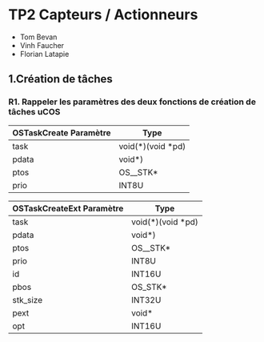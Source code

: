 # TP2 Capteurs / Actionneurs

- Tom Bevan
- Vinh Faucher
- Florian Latapie

## 1.Création de tâches

### R1. Rappeler les paramètres des deux fonctions de création de tâches uCOS

| OSTaskCreate Paramètre | Type |
|------------------------|------|
|task|void(*)(void *pd)|
|pdata|void*)|
|ptos|OS__STK*|
|prio|INT8U|


| OSTaskCreateExt Paramètre | Type |
|---------------------------|------|
|task|void(*)(void *pd)|
|pdata|void*)|
|ptos|OS__STK*|
|prio|INT8U|
|id|INT16U|
|pbos|OS_STK*|
|stk_size|INT32U|
|pext|void*|
|opt|INT16U|
